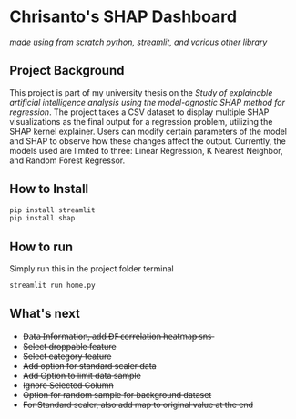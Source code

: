 # Chrisanto's SHAP Dashboard
*made using from scratch python, streamlit, and various other library*

## Project Background
This project is part of my university thesis on the *Study of explainable artificial intelligence analysis using the model-agnostic SHAP method for regression*. The project takes a CSV dataset to display multiple SHAP visualizations as the final output for a regression problem, utilizing the SHAP kernel explainer. Users can modify certain parameters of the model and SHAP to observe how these changes affect the output. Currently, the models used are limited to three: Linear Regression, K Nearest Neighbor, and Random Forest Regressor.

## How to Install
```python
pip install streamlit
pip install shap
```

## How to run
Simply run this in the project folder terminal
```python
streamlit run home.py
```

## What's next
- D̶a̶t̶a̶ ̶I̶n̶f̶o̶r̶m̶a̶t̶i̶o̶n̶,̶ ̶a̶d̶d̶ ̶D̶F̶ ̶c̶o̶r̶r̶e̶l̶a̶t̶i̶o̶n̶ ̶h̶e̶a̶t̶m̶a̶p̶ ̶s̶n̶s̶
- ~~Select droppable feature~~
- ~~Select category feature~~
- ~~Add option for standard scaler data~~ 
- ~~Add Option to limit data sample~~
- ~~Ignore Selected Column~~
- ~~Option for random sample for background dataset~~
- ~~For Standard scaler, also add map to original value at the end~~
